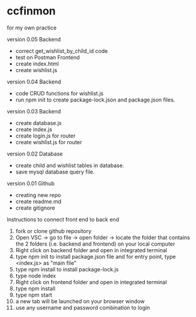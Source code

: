 # ccfinmon
for my own practice

version 0.05
Backend
- correct get_wishlist_by_child_id code
- test on Postman
Frontend
- create index.html
- create wishlist.js

version 0.04
Backend
- code CRUD functions for wishlist.js
- run npm init to create package-lock.json and package.json files.

version 0.03
Backend
- create database.js
- create index.js
- create login.js for router
- create wishlist.js for router

version 0.02
Database
- create child and wishlist tables in database.
- save mysql database query file.

version 0.01
Github
- creating new repo
- create readme.md
- create gitignore

Instructions to connect front end to back end
1. fork or clone github repository
2. Open VSC -> go to file -> open folder -> locate the folder that contains the 2 folders (i.e. backend and frontend) on your local computer 
3. Right click on backend folder and open in integrated terminal 
4. type npm init to install package.json file and for entry point, type <index.js> as "main file"
5. type npm install to install package-lock.js 
6. type node index
7. Right click on frontend folder and open in integrated terminal 
8. type npm install
9. type npm start
10. a new tab will be launched on your browser window
11. use any username and password combination to login